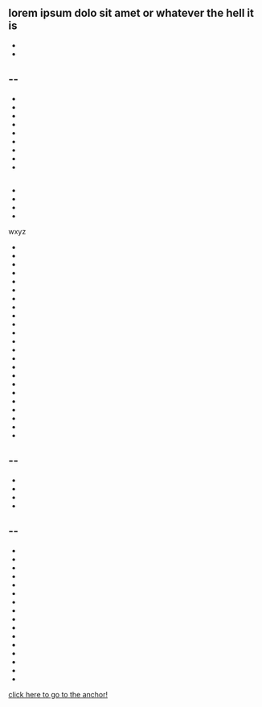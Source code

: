 lorem ipsum dolo sit amet or whatever the hell it is
-
-
-
--
-
-
-
-
-
-
-
-
-
-

<a name="test1"></a>
-
-
-
-
-

wxyz

-
-
-
-
-
-
-
-
-
-
-
-
-
-
-
-
-
-
-
-
-
-
-
--
-
-
-
-
-
--
-
-
-
-
-
-
-
-
-
-
-
-
-
-
-
-
-


[click here to go to the anchor!](#test1)
